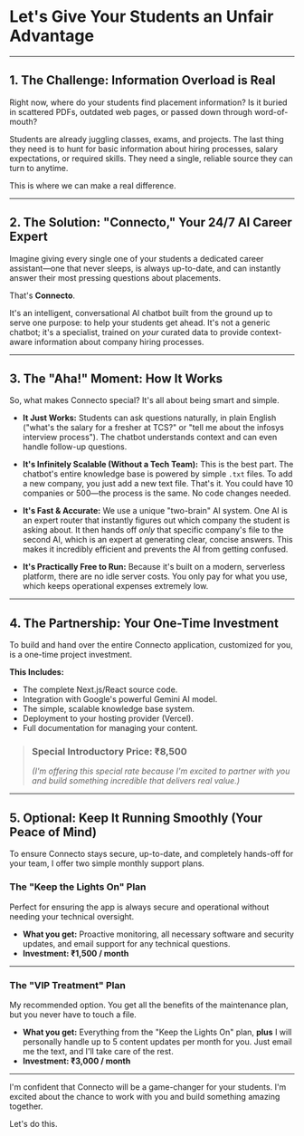 # Let's Give Your Students an Unfair Advantage

---

## 1. The Challenge: Information Overload is Real

Right now, where do your students find placement information? Is it buried in scattered PDFs, outdated web pages, or passed down through word-of-mouth?

Students are already juggling classes, exams, and projects. The last thing they need is to hunt for basic information about hiring processes, salary expectations, or required skills. They need a single, reliable source they can turn to anytime.

This is where we can make a real difference.

---

## 2. The Solution: "Connecto," Your 24/7 AI Career Expert

Imagine giving every single one of your students a dedicated career assistant—one that never sleeps, is always up-to-date, and can instantly answer their most pressing questions about placements.

That's **Connecto**.

It's an intelligent, conversational AI chatbot built from the ground up to serve one purpose: to help your students get ahead. It's not a generic chatbot; it's a specialist, trained on *your* curated data to provide context-aware information about company hiring processes.

---

## 3. The "Aha!" Moment: How It Works

So, what makes Connecto special? It's all about being smart and simple.

*   **It Just Works:** Students can ask questions naturally, in plain English ("what's the salary for a fresher at TCS?" or "tell me about the infosys interview process"). The chatbot understands context and can even handle follow-up questions.

*   **It's Infinitely Scalable (Without a Tech Team):** This is the best part. The chatbot's entire knowledge base is powered by simple `.txt` files. To add a new company, you just add a new text file. That's it. You could have 10 companies or 500—the process is the same. No code changes needed.

*   **It's Fast & Accurate:** We use a unique "two-brain" AI system. One AI is an expert router that instantly figures out which company the student is asking about. It then hands off *only* that specific company's file to the second AI, which is an expert at generating clear, concise answers. This makes it incredibly efficient and prevents the AI from getting confused.

*   **It's Practically Free to Run:** Because it's built on a modern, serverless platform, there are no idle server costs. You only pay for what you use, which keeps operational expenses extremely low.

---

## 4. The Partnership: Your One-Time Investment

To build and hand over the entire Connecto application, customized for you, is a one-time project investment.

**This Includes:**
*   The complete Next.js/React source code.
*   Integration with Google's powerful Gemini AI model.
*   The simple, scalable knowledge base system.
*   Deployment to your hosting provider (Vercel).
*   Full documentation for managing your content.

> ### **Special Introductory Price: ₹8,500**
> *(I'm offering this special rate because I'm excited to partner with you and build something incredible that delivers real value.)*

---

## 5. Optional: Keep It Running Smoothly (Your Peace of Mind)

To ensure Connecto stays secure, up-to-date, and completely hands-off for your team, I offer two simple monthly support plans.

### The "Keep the Lights On" Plan
Perfect for ensuring the app is always secure and operational without needing your technical oversight.
*   **What you get:** Proactive monitoring, all necessary software and security updates, and email support for any technical questions.
*   **Investment: ₹1,500 / month**

---
### The "VIP Treatment" Plan
My recommended option. You get all the benefits of the maintenance plan, but you never have to touch a file.
*   **What you get:** Everything from the "Keep the Lights On" plan, **plus** I will personally handle up to 5 content updates per month for you. Just email me the text, and I'll take care of the rest.
*   **Investment: ₹3,000 / month**

---

I'm confident that Connecto will be a game-changer for your students. I'm excited about the chance to work with you and build something amazing together.

Let's do this.
